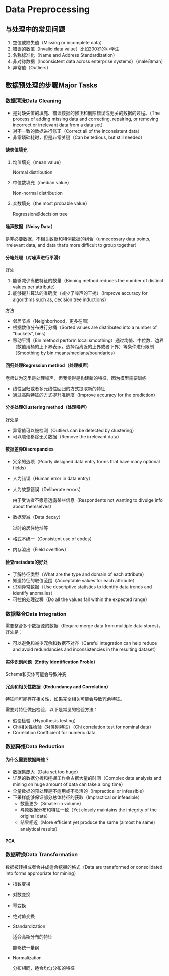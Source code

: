 # Data Preprocessing

## 与处理中的常见问题

1. 空值或缺失值（Missing or incomplete data）
2. 错误的数值（Invalid data value）比如200岁的小学生
3. 名称标准化（Name and Address Standardization）
4. 非对称数据（Inconsistent data across enterprise systems）（male和man）
5. 异常值（Outliers）

## 数据预处理的步骤Major Tasks

### 数据清洗Data Cleaning

* 是对缺失值的填充、错误数据的修正和删除错误或无关的数据的过程。（The process of adding missing data and correcting, repairing, or removing incorrect or irrelevant data from a data set）
* 对不一致的数据进行修正（Correct all of the inconsistent data）
* 非常琐碎耗时，但是非常关键（Can be tedious, but still needed）

#### 缺失值填充

1.  均值填充（mean value）

    Normal distribution
2.  中位数填充（median value）

    Non-normal distribution
3.  众数填充（the most probable value）

    Regression或decision tree

#### 噪声数据（Noisy Data）

是非必要数据、不相关数据和特例数据的组合（unnecessary data points, irrelevant data, and data that’s more difficult to group together）

#### 分箱处理（对噪声进行平滑）

好处

1. 能够减少离散特征的数量（Binning method reduces the number of distinct values per attribute）
2. 能够提升算法的准确度（减少了噪声的干扰）（Improve accuracy for algorithms such as, decision tree inductions）

方法

* 邻居节点（Neighborhood，更多在图）
* 根据数值分布进行分桶（Sorted values are distributed into a number of “buckets”, bins）
* 移动平滑（Bin method perform local smoothing）通过均值、中位数、边界（数值用桶的上下界表示，选择距离近的上界或者下界）等条件进行限制（Smoothing by bin means/medians/boundaries）

#### 回归处理Regression method（处理噪声）

老师认为这里是处理噪声，但我觉得是构建新的特征，因为模型需要训练

* 线性回归或者多元线性回归的方式提取新的特征
* 通过高阶特征的方式提升准确度（Improve accuracy for the prediction）

#### 分类处理Clustering method（处理噪声）

好处是

* 异常值可以被检测（Outliers can be detected by clustering）
* 可以顺便移除无关数据（Remove the irrelevant data）

#### 数据差异Discrepancies

* 冗余的选项（Poorly designed data entry forms that have many optional fields）
* 人为错误（Human error in data entry）
*   人为故意错误（Deliberate errors）

    由于受访者不愿意透露某些信息（Respondents not wanting to divulge info about themselves）
*   数据衰减（Data decay）

    过时的居住地址等
* 格式不统一（Consistent use of codes）
* 内存溢出（Field overflow）

#### 检查metadata的好处

* 了解特征类型（What are the type and domain of each attribute）
* 知道特征的取值范围（Acceptable values for each attribute）
* 识别异常数据（Use descriptive statistics to identify data trends and identify anomalies）
* 可控的处理过程（Do all the values fall within the expected range）

### 数据整合Data Integration

需要整合多个数据源的数据（Require merge data from multiple data stores），好处是：

* 可以避免和减少冗余和数据不对齐（Careful integration can help reduce and avoid redundancies and inconsistencies in the resulting dataset）

#### 实体识别问题（Entity Identification Proble）

Schema和实体可能会导致冲突

#### 冗余和相关性数据（Redundancy and Correlation）

特征间可能存在相关性，如果完全相关可能会导致冗余特征。

需要对特征做出检验，以下是常见的检验方法：

* 假设检验（Hypothesis testing）
* Chi相关性检验（对类别特征）（Chi correlation test for nominal data）
* Correlation Coefficient for numeric data

### 数据降维Data Reduction

#### 为什么需要数据降维？

* 数据集庞大（Data set too huge）
* 详尽的数据分析和挖掘工作会占据大量的时间（Complex data analysis and mining on huge amount of data can take a long time）
* 全量数据的预处理是不适用或不灵活的（Impractical or infeasible）
* 下采样能够保证部分总体特征的获取（Impractical or infeasible）
  * 数量更少（Smaller in volume）
  * 与原数据分布和特征一致（Yet closely maintains the integrity of the original data）
  * 结果相近（More efficient yet produce the same (almost he same) analytical results）

#### PCA

### 数据转换Data Transformation

数据被转换或者合并成适合挖掘的格式（Data are transformed or consolidated into forms appropriate for mining）

* 指数变换
* 对数变换
* 幂变换
* 绝对值变换
*   Standardization

    适合高斯分布的特征

    能够统一量纲
*   Normalization

    分布相同，适合均匀分布的特征

